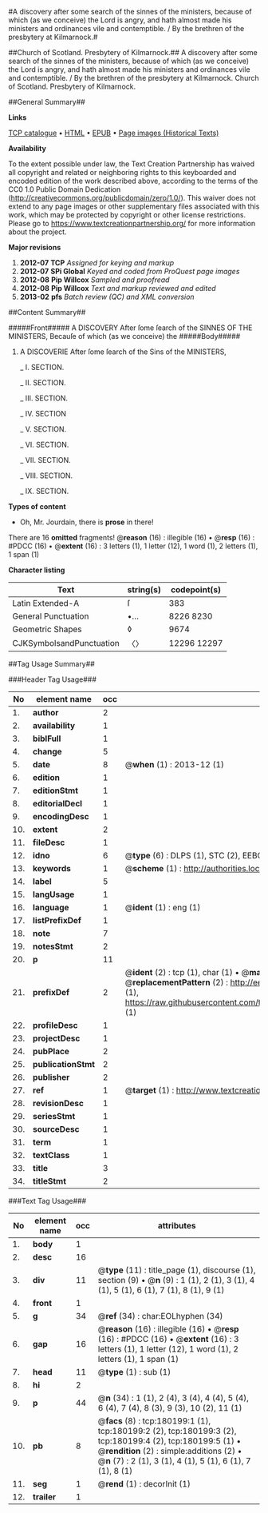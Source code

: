 #A discovery after some search of the sinnes of the ministers, because of which (as we conceive) the Lord is angry, and hath almost made his ministers and ordinances vile and contemptible. / By the brethren of the presbytery at Kilmarnock.#

##Church of Scotland. Presbytery of Kilmarnock.##
A discovery after some search of the sinnes of the ministers, because of which (as we conceive) the Lord is angry, and hath almost made his ministers and ordinances vile and contemptible. / By the brethren of the presbytery at Kilmarnock.
Church of Scotland. Presbytery of Kilmarnock.

##General Summary##

**Links**

[TCP catalogue](http://www.ota.ox.ac.uk/tcp/)  • 
[HTML](http://tei.it.ox.ac.uk/tcp/Texts-HTML/free/B02/B02710.html)  • 
[EPUB](http://tei.it.ox.ac.uk/tcp/Texts-EPUB/free/B02/B02710.epub) • 
[Page images (Historical Texts)](https://historicaltexts.jisc.ac.uk/eebo-53981640e)

**Availability**

To the extent possible under law, the Text Creation Partnership has waived all copyright and related or neighboring rights to this keyboarded and encoded edition of the work described above, according to the terms of the CC0 1.0 Public Domain Dedication (http://creativecommons.org/publicdomain/zero/1.0/). This waiver does not extend to any page images or other supplementary files associated with this work, which may be protected by copyright or other license restrictions. Please go to https://www.textcreationpartnership.org/ for more information about the project.

**Major revisions**

1. __2012-07__ __TCP__ *Assigned for keying and markup*
1. __2012-07__ __SPi Global__ *Keyed and coded from ProQuest page images*
1. __2012-08__ __Pip Willcox__ *Sampled and proofread*
1. __2012-08__ __Pip Willcox__ *Text and markup reviewed and edited*
1. __2013-02__ __pfs__ *Batch review (QC) and XML conversion*

##Content Summary##

#####Front#####
A DISCOVERY After ſome ſearch of the SINNES OF THE MINISTERS, Becauſe of which (as we conceive) the 
#####Body#####

1. A DISCOVERIE After ſome ſearch of the Sins of the MINISTERS,

    _ I. SECTION.

    _ II. SECTION.

    _ III. SECTION.

    _ IV. SECTION

    _ V. SECTION.

    _ VI. SECTION.

    _ VII. SECTION.

    _ VIII. SECTION.

    _ IX. SECTION.

**Types of content**

  * Oh, Mr. Jourdain, there is **prose** in there!

There are 16 **omitted** fragments! 
 @__reason__ (16) : illegible (16)  •  @__resp__ (16) : #PDCC (16)  •  @__extent__ (16) : 3 letters (1), 1 letter (12), 1 word (1), 2 letters (1), 1 span (1)

**Character listing**


|Text|string(s)|codepoint(s)|
|---|---|---|
|Latin Extended-A|ſ|383|
|General Punctuation|•…|8226 8230|
|Geometric Shapes|◊|9674|
|CJKSymbolsandPunctuation|〈〉|12296 12297|

##Tag Usage Summary##

###Header Tag Usage###

|No|element name|occ|attributes|
|---|---|---|---|
|1.|__author__|2||
|2.|__availability__|1||
|3.|__biblFull__|1||
|4.|__change__|5||
|5.|__date__|8| @__when__ (1) : 2013-12 (1)|
|6.|__edition__|1||
|7.|__editionStmt__|1||
|8.|__editorialDecl__|1||
|9.|__encodingDesc__|1||
|10.|__extent__|2||
|11.|__fileDesc__|1||
|12.|__idno__|6| @__type__ (6) : DLPS (1), STC (2), EEBO-CITATION (1), OCLC (1), VID (1)|
|13.|__keywords__|1| @__scheme__ (1) : http://authorities.loc.gov/ (1)|
|14.|__label__|5||
|15.|__langUsage__|1||
|16.|__language__|1| @__ident__ (1) : eng (1)|
|17.|__listPrefixDef__|1||
|18.|__note__|7||
|19.|__notesStmt__|2||
|20.|__p__|11||
|21.|__prefixDef__|2| @__ident__ (2) : tcp (1), char (1)  •  @__matchPattern__ (2) : ([0-9\-]+):([0-9IVX]+) (1), (.+) (1)  •  @__replacementPattern__ (2) : http://eebo.chadwyck.com/downloadtiff?vid=$1&page=$2 (1), https://raw.githubusercontent.com/textcreationpartnership/Texts/master/tcpchars.xml#$1 (1)|
|22.|__profileDesc__|1||
|23.|__projectDesc__|1||
|24.|__pubPlace__|2||
|25.|__publicationStmt__|2||
|26.|__publisher__|2||
|27.|__ref__|1| @__target__ (1) : http://www.textcreationpartnership.org/docs/. (1)|
|28.|__revisionDesc__|1||
|29.|__seriesStmt__|1||
|30.|__sourceDesc__|1||
|31.|__term__|1||
|32.|__textClass__|1||
|33.|__title__|3||
|34.|__titleStmt__|2||


###Text Tag Usage###

|No|element name|occ|attributes|
|---|---|---|---|
|1.|__body__|1||
|2.|__desc__|16||
|3.|__div__|11| @__type__ (11) : title_page (1), discourse (1), section (9)  •  @__n__ (9) : 1 (1), 2 (1), 3 (1), 4 (1), 5 (1), 6 (1), 7 (1), 8 (1), 9 (1)|
|4.|__front__|1||
|5.|__g__|34| @__ref__ (34) : char:EOLhyphen (34)|
|6.|__gap__|16| @__reason__ (16) : illegible (16)  •  @__resp__ (16) : #PDCC (16)  •  @__extent__ (16) : 3 letters (1), 1 letter (12), 1 word (1), 2 letters (1), 1 span (1)|
|7.|__head__|11| @__type__ (1) : sub (1)|
|8.|__hi__|2||
|9.|__p__|44| @__n__ (34) : 1 (1), 2 (4), 3 (4), 4 (4), 5 (4), 6 (4), 7 (4), 8 (3), 9 (3), 10 (2), 11 (1)|
|10.|__pb__|8| @__facs__ (8) : tcp:180199:1 (1), tcp:180199:2 (2), tcp:180199:3 (2), tcp:180199:4 (2), tcp:180199:5 (1)  •  @__rendition__ (2) : simple:additions (2)  •  @__n__ (7) : 2 (1), 3 (1), 4 (1), 5 (1), 6 (1), 7 (1), 8 (1)|
|11.|__seg__|1| @__rend__ (1) : decorInit (1)|
|12.|__trailer__|1||
